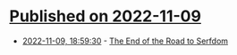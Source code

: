 # [Published on 2022-11-09](index.md)

* [2022-11-09, 18:59:30](https://news.ycombinator.com/item?id=33536282) - [The End of the Road to Serfdom](https://doctorow.medium.com/the-end-of-the-road-to-serfdom-bfad6f3b35a9)

